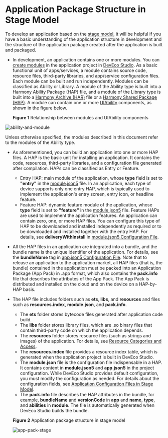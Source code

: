 # Application Package Structure in Stage Model


To develop an application based on the [stage model](application-configuration-file-overview-stage.md), it will be helpful if you have a basic understanding of the application structure in development and the structure of the application package created after the application is built and packaged.


- In development, an application contains one or more modules. You can [create modules](https://developer.harmonyos.com/en/docs/documentation/doc-guides-V3/add_new_module-0000001053223741-V3) in the application project in [DevEco Studio](https://developer.harmonyos.com/en/develop/deveco-studio/). As a basic functional unit of apps/services, a module contains source code, resource files, third-party libraries, and app/service configuration files. Each module can be built and run independently. Modules can be classified as Ability or Library. A module of the Ability type is built into a Harmony Ability Package (HAP) file, and a module of the Library type is built into a [Harmony Archive (HAR)](har-package.md) file or a [Harmony Shared Package (HSP)](shared-guide.md).
  A module can contain one or more [UIAbility](../application-models/uiability-overview.md) components, as shown in the figure below.

  **Figure 1** Relationship between modules and UIAbility components
  
![ability-and-module](figures/ability-and-module.png)
  
Unless otherwise specified, the modules described in this document refer to the modules of the Ability type.
  
- As aforementioned, you can build an application into one or more HAP files. A HAP is the basic unit for installing an application. It contains the code, resources, third-party libraries, and a configuration file generated after compilation. HAPs can be classified as Entry or Feature.
  - Entry HAP: main module of the application, whose **type** field is set to **"entry"** in the [module.json5](module-configuration-file.md) file. In an application, each type of device supports only one entry HAP, which is typically used to implement the application's entry screen, entry icon, or headline feature.
  - Feature HAP: dynamic feature module of the application, whose **type** field is set to **"feature"** in the [module.json5](module-configuration-file.md) file. Feature HAPs are used to implement the application features. An application can contain zero, one, or more HAP files. You can configure this type of HAP to be downloaded and installed independently as required or to be downloaded and installed together with the entry HAP. For details, see **deliveryWithInstall** in [module.json5 Configuration File](module-configuration-file.md).

- All the HAP files in an application are integrated into a bundle, and the bundle name is the unique identifier of the application. For details, see the **bundleName** tag in [app.json5 Configuration File](app-configuration-file.md). Note that to release an application to the application market, all HAP files (that is, the bundle) contained in the application must be packed into an Application Package (App Pack) in .app format, which also contains the **pack.info** file that describes the attributes of the App Pack. The App Pack is distributed and installed on the cloud and on the device on a HAP-by-HAP basis.

- The HAP file includes folders such as **ets**, **libs**, and **resources** and files such as **resources.index**, **module.json**, and **pack.info**.
  - The **ets** folder stores bytecode files generated after application code build.
  - The **libs** folder stores library files, which are .so binary files that contain third-party code on which the application depends.
  - The **resources** folder stores resource files (such as strings and images) of the application. For details, see [Resource Categories and Access](resource-categories-and-access.md).
  - The **resources.index** file provides a resource index table, which is generated when the application project is built in DevEco Studio.
  - The **module.json** file is the configuration file indispensable in a HAP. It contains content in **module.json5** and **app.json5** in the project configuration. While DevEco Studio provides default configuration, you must modify the configuration as needed. For details about the configuration fields, see [Application Configuration Files in Stage Model](application-configuration-file-overview-stage.md).
  - The **pack.info** file describes the HAP attributes in the bundle, for example, **bundleName** and **versionCode** in **app** and **name**, **type**, and **abilities** in **module**. The file is automatically generated when DevEco Studio builds the bundle.

   **Figure 2** Application package structure in stage model
  
  ![app-pack-stage](figures/app-pack-stage.png)
